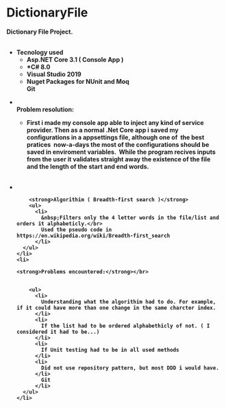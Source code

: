 # DictionaryFile

<strong>Dictionary File Project.<strong>
</br></br>
<ul>
	<li>
		<strong>Tecnology used</strong>
		<ul>
		  <li>
			Asp.NET Core 3.1 ( Console App )
		  </li>
		  <li>
			*C# 8.0
		  </li>
		  <li>
			Visual Studio 2019
		  </li>
		  <li>
			Nuget Packages for NUnit and Moq
		  </li>
			Git	
		  </li>
	  </ul>
	</li>
	<li>
	

  &nbsp;</br>
		<strong>Problem resolution:</strong></br>
		<ul>
		  <li>
			First i made my console app able to inject any kind of service provider. Then as a normal .Net Core app i saved my configurations in a appsettings file, although one of     &nbsp;the best   pratices
  &nbsp;now-a-days the most of the configurations should be saved in enviroment variables.
  &nbsp;While the program recives inputs from the user it validates straight away the existence of the file and the length of the start and end words.
		  </li>		  
	  </ul>
	</li>
	<li>
	
</br>
  
		<strong>Algorithim ( Breadth-first search )</strong>
		<ul>
		  <li>
			&nbsp;Filters only the 4 letter words in the file/list and orders it alphabeticly.</br> 
			Used the pseudo code in https://en.wikipedia.org/wiki/Breadth-first_search
		  </li>		  
	  </ul>
	</li>
	<li>
	
	<strong>Problems encountered:</strong></br>

		
		<ul>
		  <li>
			Understanding what the algorithim had to do. For example, if it could have more than one change in the same charcter index.
		  </li>
		  <li>
			If the list had to be ordered alphabethicly of not. ( I considered it had to be...)
		  </li>
		  <li>
			If Unit testing had to be in all used methods
		  </li>
		  <li>
			Did not use repository pattern, but most DDD i would have.
		  </li>
			Git	
		  </li>
	  </ul>
	</li>

</ul>  
  
  
